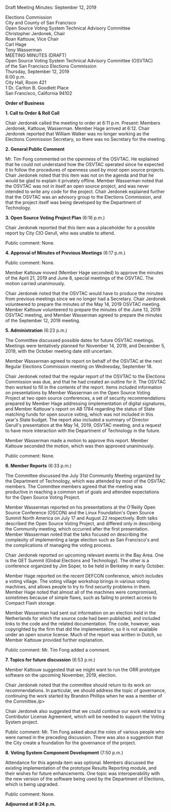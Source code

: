 Draft Meeting Minutes: September 12, 2019

<div id="meeting_header_right" class="headered">
Elections Commission<br>
City and County of San Francisco<br>
</div>

<div class="headered">
Open Source Voting System Technical Advisory Committee<br>
Christopher Jerdonek, Chair<br>
Roan Kattouw, Vice Chair<br>
Carl Hage<br>
Tony Wasserman<br>
</div>

<div id="meeting_header_main" class="headered">
MEETING MINUTES (DRAFT)<br>
Open Source Voting System Technical Advisory Committee (OSVTAC)<br>
of the San Francisco Elections Commission<br>
Thursday, September 12, 2019<br>
6:00 p.m.<br>
City Hall, Room 421<br>
1 Dr. Carlton B. Goodlett Place<br>
San Francisco, California 94102<br>
</div>

**Order of Business**

**1\. Call to Order & Roll Call**

Chair Jerdonek called the meeting to order at 6:11 p.m. Present: Members
Jerdonek, Kattouw, Wasserman. Member Hage arrived at 6:12. Chair Jerdonek
reported that William Walker was no longer working as the Elections
Commission Secretary, so there was no Secretary for the meeting.


**2\. General Public Comment**

Mr. Tim Fong commented on the openness of the OSVTAC. He explained that he
could not understand how the OSVTAC operated since he expected it to follow
the procedures of openness used by most open source projects. Chair Jerdonek
noted that this item was not on the agenda and that he would be glad to
explain it privately offline. Member Wasserman noted that the OSVTAC was not
in itself an open source project, and was never intended to write any code
for the project. Chair Jerdonek explained further that the OSVTAC was an
advisory group to the Elections Commission, and that the project itself was
being developed by the Department of Technology.


**3\. Open Source Voting Project Plan** (6:16 p.m.)

Chair Jerdonek reported that this item was a placeholder for a possible
report by City CIO Gerull, who was unable to attend.

Public comment: None.


**4\. Approval of Minutes of Previous Meetings** (6:17 p.m.)

Public comment: None.

Member Kattouw moved (Member Hage seconded) to approve the minutes of the
April 21, 2019 and June 8, special meetings of the OSVTAC. The motion carried
unanimously.

Chair Jerdonek noted that the OSVTAC would have to produce the minutes from
previous meetings since we no longer had a Secretary. Chair Jerdonek
volunteered to prepare the minutes of the May 14, 2019 OSVTAC meeting. Member
Kattouw volunteered to prepare the minutes of the June 13, 2019 OSVTAC
meeting, and Member Wasserman agreed to prepare the minutes of the September
12, 2019 meeting.


**5\. Administration** (6:23 p.m.)

The Committee discussed possible dates for future OSVTAC meetings. Meetings
were tentatively planned for November 14, 2019, and December 5, 2019, with
the October meeting date still uncertain.

Member Wasserman agreed to report on behalf of the OSVTAC at the next Regular
Elections Commission meeting on Wednesday, September 18.

Chair Jerdonek noted that the regular report of the OSVTAC to the Elections
Commission was due, and that he had created an outline for it. The OSVTAC
then worked to fill in the contents of the report. Items included information
on presentations by Member Wasserman on the Open Source Voting Project at two
open source conferences, a set of security recommendations prepared by Member
Hage addressing iimplementation of digital signatures, and Member Kattouw's
report on AB 1784 regarding the status of State matching funds for open
source voting, which was not included in this year's State budget. The report
also included a summary of Director Gerull's presentation at the May 14,
2019, OSVTAC meeting, and a request to have more interaction with the
Department of Technology in the future.

Member Wasserman made a motion to approve this report. Member Kattouw
seconded the motion, which was then approved unanimously.

Public comment: None.


**6\. Member Reports** (6:33 p.m.)

The Committee discussed the July 31st Community Meeting organized by the
Department of Technology, which was attended by most of the OSVTAC members.
The Committee members agreed that the meeting was productive in reaching a
common set of goals and attendee expectations for the Open Source Voting
Project.

Member Wasserman reported on his presentations at the O'Reilly Open Source
Conference (OSCON) and the Linux Foundation's Open Source Summit North
America on July 17 and August 22 respectively. Both talks described the Open
Source Voting Project, and differed only in describing the Community meeting,
which occurred after the first presentation. Member Wasserman noted that the
talks focused on describing the complexity of implementing a large election
such as San Francisco's and the complications of managing the voting process.

Chair Jerdonek reported on upcoming relevant events in the Bay Area. One is
the GET Summit (Global Elections and Technology). The other is a conference
organized by Jim Soper, to be held in Berkeley in early October.

Member Hage reported on the recent DEFCON conference, which includes a voting
village. The voting village workshop brings in various voting machines, and
allows people to try to find security problems in them. Member Hage noted
that almost all of the machines were compromised, sometimes because of simple
flaws, such as failing to protect access to Compact Flash storage.

Member Wasserman had sent out information on an election held in the
Netherlands for which the source code had been published, and included links
to the code and the related documentation. The code, however, was copyrighted
by the firm that did the implementation, so it is not available under an open
source license. Much of the report was written in Dutch, so Member Kattouw
provided further explanation.

Public comment: Mr. Tim Fong added a comment.


**7\. Topics for future discussion** (6:53 p.m.)

Member Kattouw suggested that we might want to run the ORR prototype software
on the upcoming November, 2019, election.

Chair Jerdonek noted that the committee should return to its work on
recommendations. In particular, we should address the topic of governance,
continuing the work started by Brandon Phillips when he was a member of the
Committee./p>

Chair Jerdonek also suggested that we could continue our work related to a
Contributor License Agreement, which will be needed to support the Voting
System project.

Public comment: Mr. Tim Fong asked about the roles of various people who were
named in the preceding discussion. There was also a suggestion that the City
create a foundation for the governance of the project.


**8\. Voting System Component Development** (7:50 p.m.)

Attendance for this agenda item was optional. Members discussed the existing
implementation of the prototype Results Reporting module, and their wishes
for future enhancements. One topic was interoperability with the new version
of the software being used by the Department of Elections, which is being
upgraded.

Public comment: None.

**Adjourned at 8:24 p.m.**
